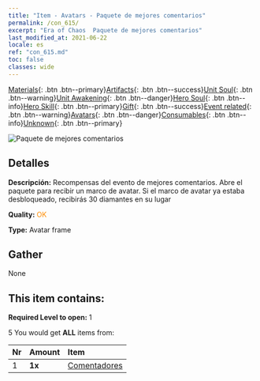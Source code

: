 ```yaml
---
title: "Item - Avatars - Paquete de mejores comentarios"
permalink: /con_615/
excerpt: "Era of Chaos  Paquete de mejores comentarios"
last_modified_at: 2021-06-22
locale: es
ref: "con_615.md"
toc: false
classes: wide
---
```

 [Materials](/ItemsES/){: .btn .btn--primary}[Artifacts](/ItemsES/Artifacts/){: .btn .btn--success}[Unit Soul](/ItemsES/UnitSoul/){: .btn .btn--warning}[Unit Awakening](/ItemsES/UnitAwakening/){: .btn .btn--danger}[Hero Soul](/ItemsES/HeroSoul/){: .btn .btn--info}[Hero Skill](/ItemsES/HeroSkill/){: .btn .btn--primary}[Gift](/ItemsES/Gift/){: .btn .btn--success}[Event related](/ItemsES/Events/){: .btn .btn--warning}[Avatars](/ItemsES/Avatars/){: .btn .btn--danger}[Consumables](/ItemsES/Consumables/){: .btn .btn--info}[Unknown](/ItemsES/Unknown/){: .btn .btn--primary}

 ![Paquete de mejores comentarios](/images/t/i_907003.png)

## Detalles
 **Descripción:** Recompensas del evento de mejores comentarios. Abre el paquete para recibir un marco de avatar. Si el marco de avatar ya estaba desbloqueado, recibirás 30 diamantes en su lugar

 **Quality:** <span style="color: #FF8C00">OK</span>

 **Type:** Avatar frame

## Gather

  None

## This item contains:

 **Required Level to open:** 1

 5 You would get **ALL** items  from:

  | Nr | Amount |     Item    |
  |:---|:-------|:------------|
  | 1 |  **1x** | [Comentadores](/es/Avatars/Commenters/) |  | 
